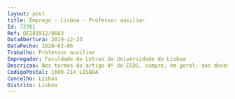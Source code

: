 ```yaml
--- 
layout: post
title: Emprego - Lisboa - Professor auxiliar
Id: 72761
Ref: OE201912/0663
DataAbertura: 2019-12-23
DataFecho: 2020-02-06
Trabalho: Professor auxiliar
Empregador: Faculdade de Letras da Universidade de Lisboa
Descricao: Nos termos do artigo 4º do ECDU, cumpre, em geral, aos docentes universitários a) Realizar actividades de investigação científica, de criação cultural ou dedesenvolvimento tecnológico b) Prestar o serviço docente que lhes for distribuído e acompanhar e orientar osestudantes c) Participar em tarefas de extensão universitária, de divulgação científica e devalorização económica e social do conhecimento d) Participar na gestão das respectivas instituições universitárias e) Participar em outras tarefas distribuídas pelos órgãos de gestão competentes e que seincluam no âmbito da actividade de docente universitário. Em especial, compete ao Professor Associado o desempenho das funções descritas no artigo 5º, n.º 2 do ECDU.
CodigoPostal: 1600-214 LISBOA
Concelho: Lisboa
Distrito: Lisboa
--- 
```

